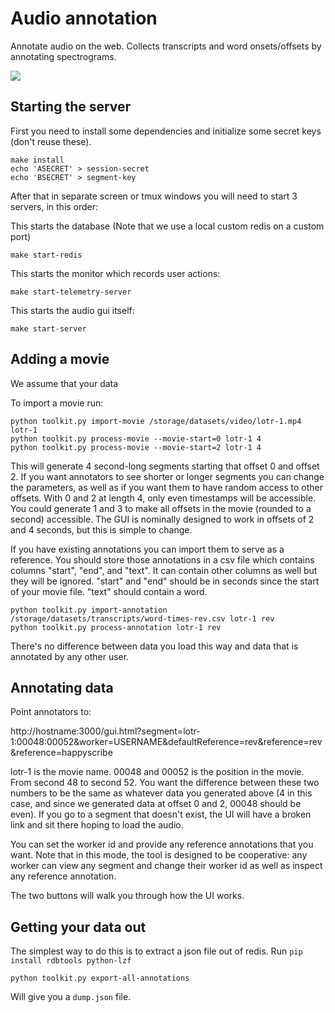 Audio annotation
================

Annotate audio on the web. Collects transcripts and word onsets/offsets by annotating spectrograms.

![](https://raw.github.com/abarbu/audio-annotation/master/ui.jpg)

## Starting the server

First you need to install some dependencies and initialize some secret keys (don't reuse these).

```
make install
echo 'ASECRET' > session-secret
echo 'BSECRET' > segment-key
```


After that in separate screen or tmux windows you will need to start 3 servers, in this order:

This starts the database (Note that we use a local custom redis on a custom port)

```
make start-redis
```

This starts the monitor which records user actions:

```
make start-telemetry-server
```

This starts the audio gui itself:

```
make start-server
```

## Adding a movie

We assume that your data

To import a movie run:

```
python toolkit.py import-movie /storage/datasets/video/lotr-1.mp4 lotr-1
python toolkit.py process-movie --movie-start=0 lotr-1 4
python toolkit.py process-movie --movie-start=2 lotr-1 4
```

This will generate 4 second-long segments starting that offset 0 and offset 2. If you want annotators to see shorter or longer segments you can change the parameters, as well as if you want them to have random access to other offsets. With 0 and 2 at length 4, only even timestamps will be accessible. You could generate 1 and 3 to make all offsets in the movie (rounded to a second) accessible. The GUI is nominally designed to work in offsets of 2 and 4 seconds, but this is simple to change.

If you have existing annotations you can import them to serve as a reference. You should store those annotations in a csv file which contains columns "start", "end", and "text". It can contain other columns as well but they will be ignored. "start" and "end" should be in seconds since the start of your movie file. "text" should contain a word.

```
python toolkit.py import-annotation /storage/datasets/transcripts/word-times-rev.csv lotr-1 rev
python toolkit.py process-annotation lotr-1 rev
```

There's no difference between data you load this way and data that is annotated by any other user.

## Annotating data

Point annotators to:

http://hostname:3000/gui.html?segment=lotr-1:00048:00052&worker=USERNAME&defaultReference=rev&reference=rev&reference=happyscribe

lotr-1 is the movie name. 00048 and 00052 is the position in the movie. From second 48 to second 52. You want the difference between these two numbers to be the same as whatever data you generated above (4 in this case, and since we generated data at offset 0 and 2, 00048 should be even). If you go to a segment that doesn't exist, the UI will have a broken link and sit there hoping to load the audio.

You can set the worker id and provide any reference annotations that you want. Note that in this mode, the tool is designed to be cooperative: any worker can view any segment and change their worker id as well as inspect any reference annotation.

The two buttons will walk you through how the UI works.

## Getting your data out

The simplest way to do this is to extract a json file out of redis.  Run `pip install rdbtools python-lzf`

```
python toolkit.py export-all-annotations
```

Will give you a `dump.json` file.
